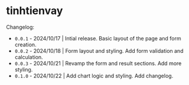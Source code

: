 # tinhtienvay

Changelog:

- `0.0.1` - 2024/10/17 | Intial release. Basic layout of the page and form creation.
- `0.0.2` - 2024/10/18 | Form layout and styling. Add form validation and calculation.
- `0.0.3` - 2024/10/21 | Revamp the form and result sections. Add more styling.
- `0.1.0` - 2024/10/22 | Add chart logic and styling. Add changelog.